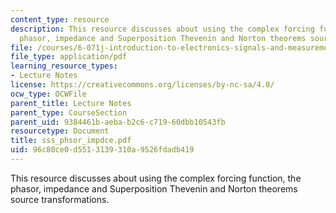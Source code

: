 ```yaml
---
content_type: resource
description: This resource discusses about using the complex forcing function, the
  phasor, impedance and Superposition Thevenin and Norton theorems source transformations.
file: /courses/6-071j-introduction-to-electronics-signals-and-measurement-spring-2006/96c80ce0d5513139310a9526fdadb419_sss_phsor_impdce.pdf
file_type: application/pdf
learning_resource_types:
- Lecture Notes
license: https://creativecommons.org/licenses/by-nc-sa/4.0/
ocw_type: OCWFile
parent_title: Lecture Notes
parent_type: CourseSection
parent_uid: 9384461b-aeba-b2c6-c719-60dbb10543fb
resourcetype: Document
title: sss_phsor_impdce.pdf
uid: 96c80ce0-d551-3139-310a-9526fdadb419
---
```

This resource discusses about using the complex forcing function, the phasor, impedance and Superposition Thevenin and Norton theorems source transformations.